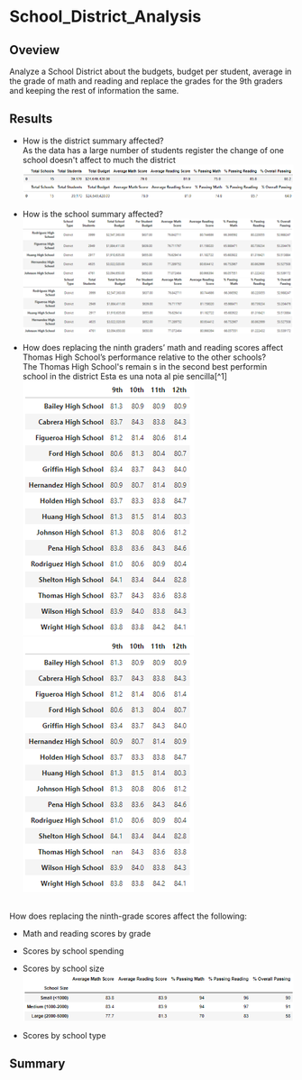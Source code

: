 # School_District_Analysis
## Oveview 
Analyze a School District about the budgets, budget per student, average in the grade of math and reading and replace the grades for the 9th graders and keeping the rest of information the same.

## Results
* How is the district summary affected?
<br> As the data has a large number of students register the change of one school doesn't affect to much the district
<br>![District_before](https://github.com/KarlaPerezR/School_District_Analysis/blob/main/Resources/District_before.PNG)
<br>![District_after](https://github.com/KarlaPerezR/School_District_Analysis/blob/main/Resources/District_after.PNG)

* How is the school summary affected?
<br>![Top_before](https://github.com/KarlaPerezR/School_District_Analysis/blob/main/Resources/TopSchools_before.PNG)
<br>![Top_after](https://github.com/KarlaPerezR/School_District_Analysis/blob/main/Resources/TopSchools_after.PNG)

* How does replacing the ninth graders’ math and reading scores affect Thomas High School’s performance relative to the other schools?
<br> The Thomas High School's remain s in the second best performin school in the district
Esta es una nota al pie sencilla[^1]
<br>![Group_monthly](https://github.com/KarlaPerezR/School_District_Analysis/blob/main/Resources/9th_before.PNG)
<br>![Group_monthly](https://github.com/KarlaPerezR/School_District_Analysis/blob/main/Resources/9th_after.PNG)

<br>How does replacing the ninth-grade scores affect the following:
  * Math and reading scores by grade
  * Scores by school spending
  * Scores by school size
<br>![School_size](https://github.com/KarlaPerezR/School_District_Analysis/blob/main/Resources/SchoolSize.PNG)

  * Scores by school type

## Summary
